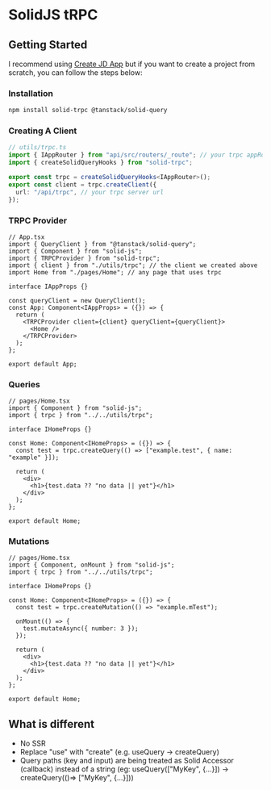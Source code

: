# SolidJS tRPC

## Getting Started

I recommend using [Create JD App](https://github.com/OrJDev/create-jd-app) but if you want to create a project from scratch, you can follow the steps below:

### Installation

```bash
npm install solid-trpc @tanstack/solid-query
```

### Creating A Client

```ts
// utils/trpc.ts
import { IAppRouter } from "api/src/routers/_route"; // your trpc appRouter type
import { createSolidQueryHooks } from "solid-trpc";

export const trpc = createSolidQueryHooks<IAppRouter>();
export const client = trpc.createClient({
  url: "/api/trpc", // your trpc server url
});
```

### TRPC Provider

```tsx
// App.tsx
import { QueryClient } from "@tanstack/solid-query";
import { Component } from "solid-js";
import { TRPCProvider } from "solid-trpc";
import { client } from "./utils/trpc"; // the client we created above
import Home from "./pages/Home"; // any page that uses trpc

interface IAppProps {}

const queryClient = new QueryClient();
const App: Component<IAppProps> = ({}) => {
  return (
    <TRPCProvider client={client} queryClient={queryClient}>
      <Home />
    </TRPCProvider>
  );
};

export default App;
```

### Queries

```tsx
// pages/Home.tsx
import { Component } from "solid-js";
import { trpc } from "../../utils/trpc";

interface IHomeProps {}

const Home: Component<IHomeProps> = ({}) => {
  const test = trpc.createQuery(() => ["example.test", { name: "example" }]);

  return (
    <div>
      <h1>{test.data ?? "no data || yet"}</h1>
    </div>
  );
};

export default Home;
```

### Mutations

```tsx
// pages/Home.tsx
import { Component, onMount } from "solid-js";
import { trpc } from "../../utils/trpc";

interface IHomeProps {}

const Home: Component<IHomeProps> = ({}) => {
  const test = trpc.createMutation(() => "example.mTest");

  onMount(() => {
    test.mutateAsync({ number: 3 });
  });

  return (
    <div>
      <h1>{test.data ?? "no data || yet"}</h1>
    </div>
  );
};

export default Home;
```

## What is different

- No SSR
- Replace "use" with "create" (e.g. useQuery -> createQuery)
- Query paths (key and input) are being treated as Solid Accessor (callback) instead of a string (eg: useQuery(["MyKey", {...}]) -> createQuery(()=> ["MyKey", {...}]))
